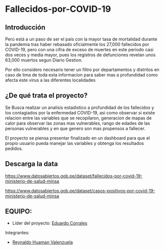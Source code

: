 # Fallecidos-por-COVID-19
## Introducción

Perú está a un paso de ser el país con la mayor tasa de mortalidad durante la pandemia tras haber rebasado oficialmente los 27,000 fallecidos por COVID-19, pero con una cifra de exceso de muertes en este periodo casi dos veces y media mayor, pues los registros de defunciones revelan unos 63,000 muertos segun Diario Gestion.

Por ello considero necesario tener un filtro por departamentos y distritos en caso de lima de toda esta informacion para saber mas a profundidad como afecta este virus a las diferentes localidades

## ¿De qué trata el proyecto?

Se Busca realizar un analisis estadistico a profundidad de los fallecidos y los contagiados por la enfermedad COVID-19, asi como observar si existe relacion entre las variables que se recopilaron, generacion de mapas de calor para observar las zonas mas vulnerables, rango de edades de las personas vulnerables y en que genero son mas propensos a fallecer.

El proyecto se piensa presentar finalizado en un dashboard para que el propio usuario pueda manejar las variables y obtenga los resultados pedidos.

## Descarga la data

https://www.datosabiertos.gob.pe/dataset/fallecidos-por-covid-19-ministerio-de-salud-minsa

https://www.datosabiertos.gob.pe/dataset/casos-positivos-por-covid-19-ministerio-de-salud-minsa

## EQUIPO:

* Líder del proyecto: [Eduardo Corrales](https://www.linkedin.com/in/eduardo-corrales-huaman-a5baa91a0/)

Integrantes:
- [Reynaldo Huaman Valenzuela](https://www.linkedin.com/in/reynaldo-huaman-38ab50113/)
